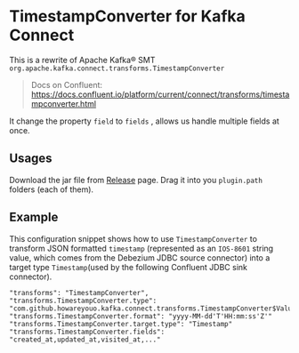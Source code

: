 # TimestampConverter for Kafka Connect
This is a rewrite of Apache Kafka® SMT `org.apache.kafka.connect.transforms.TimestampConverter`
> Docs on Confluent: https://docs.confluent.io/platform/current/connect/transforms/timestampconverter.html

It change the property `field` to `fields` , allows us handle multiple fields at once.

## Usages
Download the jar file from
[Release](https://github.com/howareyouo/kafka-connect-timestamp-converter/releases) page.
Drag it into you `plugin.path` folders (each of them).

## Example
This configuration snippet shows how to use `TimestampConverter` to transform JSON formatted `timestamp` (represented as an `IOS-8601` string value, which comes from the Debezium JDBC source connector) into a target type `Timestamp`(used by the following Confluent JDBC sink connector).

```
"transforms": "TimestampConverter",
"transforms.TimestampConverter.type": "com.github.howareyouo.kafka.connect.transforms.TimestampConverter$Value",
"transforms.TimestampConverter.format": "yyyy-MM-dd'T'HH:mm:ss'Z'"
"transforms.TimestampConverter.target.type": "Timestamp"
"transforms.TimestampConverter.fields": "created_at,updated_at,visited_at,..."

```
